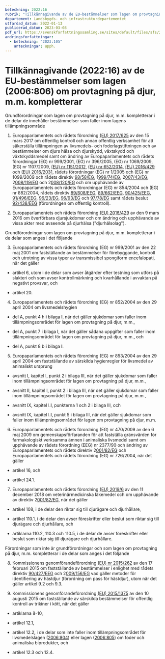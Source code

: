 ```yaml
---
beteckning: 2022:16
rubrik: "Tillkännagivande av de EU-bestämmelser som lagen om provtagning på djur, m.m. kompletterar"
departement: Landsbygds- och infrastrukturdepartementet
utfardad_datum: 2022-01-13
publicerad_datum: 2023-03-08
pdf_url: https://svenskforfattningssamling.se/sites/default/files/sfs/2022-01/SFS2022-16.pdf
andringsforfattningar:
  - beteckning: "2023:105"
    anteckningar: upph.
---
```


# Tillkännagivande (2022:16) av de EU-bestämmelser som lagen (2006:806) om provtagning på djur, m.m. kompletterar

Grundförordningar som lagen om provtagning på djur, m.m. kompletterar i de delar de innehåller bestämmelser som faller inom lagens tillämpningsområde

1. Europaparlamentets och rådets förordning [(EU) 2017/625](https://eur-lex.europa.eu/legal-content/SV/ALL/?uri=celex%3A32017R0625) av den 15 mars 2017 om offentlig kontroll och annan offentlig verksamhet för att säkerställa tillämpningen av livsmedels- och foderlagstiftningen och av bestämmelser om djurs hälsa och djurskydd, växtskydd och växtskyddsmedel samt om ändring av Europaparlamentets och rådets förordningar (EG) nr 999/2001, (EG) nr 396/2005, (EG) nr 1069/2009, (EG) nr 1107/2009, [(EU) nr 1151/2012](https://eur-lex.europa.eu/legal-content/SV/ALL/?uri=celex%3A32012R1151), [(EU) nr 652/2014](https://eur-lex.europa.eu/legal-content/SV/ALL/?uri=celex%3A32014R0652), [(EU) 2016/429](https://eur-lex.europa.eu/legal-content/SV/ALL/?uri=celex%3A32016R0429) och [(EU) 2016/2031](https://eur-lex.europa.eu/legal-content/SV/ALL/?uri=celex%3A32031R2016), rådets förordningar (EG) nr 1/2005 och (EG) nr 1099/2009 och rådets direktiv [98/58/EG](https://eur-lex.europa.eu/legal-content/SV/ALL/?uri=celex%3A31998L0058), 1[999/74/EG](https://eur-lex.europa.eu/legal-content/SV/ALL/?uri=celex%3A3999L0074), 2[007/43/EG](https://eur-lex.europa.eu/legal-content/SV/ALL/?uri=celex%3A3007L0043), 2[008/119/EG](https://eur-lex.europa.eu/legal-content/SV/ALL/?uri=celex%3A3008L0119) och 2[008/120/EG](https://eur-lex.europa.eu/legal-content/SV/ALL/?uri=celex%3A3008L0120) och om upphävande av Europaparlamentets och rådets förordningar (EG) nr 854/2004 och (EG) nr 882/2004, rådets direktiv [89/608/EEG](https://eur-lex.europa.eu/legal-content/SV/ALL/?uri=celex%3A31989L0608), [89/662/EEG](https://eur-lex.europa.eu/legal-content/SV/ALL/?uri=celex%3A31989L0662), [90/425/EEG](https://eur-lex.europa.eu/legal-content/SV/ALL/?uri=celex%3A31990L0425), [91/496/EEG](https://eur-lex.europa.eu/legal-content/SV/ALL/?uri=celex%3A31991L0496), [96/23/EG](https://eur-lex.europa.eu/legal-content/SV/ALL/?uri=celex%3A31996L0023), [96/93/EG](https://eur-lex.europa.eu/legal-content/SV/ALL/?uri=celex%3A31996L0093) och [97/78/EG](https://eur-lex.europa.eu/legal-content/SV/ALL/?uri=celex%3A31997L0078) samt rådets beslut [92/438/EEG](https://eur-lex.europa.eu/legal-content/SV/ALL/?uri=celex%3A31992L0438) (förordningen om offentlig kontroll).

2. Europaparlamentets och rådets förordning [(EU) 2016/429](https://eur-lex.europa.eu/legal-content/SV/ALL/?uri=celex%3A32016R0429) av den 9 mars 2016 om överförbara djursjukdomar och om ändring och upphävande av vissa akter med avseende på djurhälsa ("djurhälsolag").

Grundförordningar som lagen om provtagning på djur, m.m. kompletterar i de delar som anges i det följande

3. Europaparlamentets och rådets förordning (EG) nr 999/2001 av den 22 maj 2001 om fastställande av bestämmelser för förebyggande, kontroll och utrotning av vissa typer av transmissibel spongiform encefalopati, när det gäller

- artikel 6, utom i de delar som avser åtgärder efter testning som utförs på slakteri och som avser kontrollmärkning och kvarhållande i avvaktan på negativt provsvar, och

- artikel 20.

4. Europaparlamentets och rådets förordning (EG) nr 852/2004 av den 29 april 2004 om livsmedelshygien

- del A, punkt 4 h i bilaga I, när det gäller sjukdomar som faller inom tillämpningsområdet för lagen om provtagning på djur, m.m.,

- del A, punkt 7 i bilaga I, när det gäller sådana uppgifter som faller inom tillämpningsområdet för lagen om provtagning på djur, m.m., och

- del A, punkt 8 b i bilaga I.

5. Europaparlamentets och rådets förordning (EG) nr 853/2004 av den 29 april 2004 om fastställande av särskilda hygienregler för livsmedel av animaliskt ursprung

- avsnitt I, kapitel I, punkt 2 i bilaga III, när det gäller sjukdomar som faller inom tillämpningsområdet för lagen om provtagning på djur, m.m.,

- avsnitt II, kapitel I, punkt 2 i bilaga III, när det gäller sjukdomar som faller inom tillämpningsområdet för lagen om provtagning på djur, m.m.,

- avsnitt IX, kapitel I.I, punkterna 1 och 2 i bilaga III, och

- avsnitt IX, kapitel I.I, punkt 5 i bilaga III, när det gäller sjukdomar som faller inom tillämpningsområdet för lagen om provtagning på djur, m.m.

6. Europaparlamentets och rådets förordning (EG) nr 470/2009 av den 6 maj 2009 om gemenskapsförfaranden för att fastställa gränsvärden för farmakologiskt verksamma ämnen i animaliska livsmedel samt om upphävande av rådets förordning (EEG) nr 2377/90 och ändring av Europaparlamentets och rådets direktiv 2[001/82/EG](https://eur-lex.europa.eu/legal-content/SV/ALL/?uri=celex%3A3001L0082) och Europaparlamentets och rådets förordning (EG) nr 726/2004, när det gäller

- artikel 16, och

- artikel 24.1.

7. Europaparlamentets och rådets förordning [(EU) 2019/6](https://eur-lex.europa.eu/legal-content/SV/ALL/?uri=celex%3A32019R0006) av den 11 december 2018 om veterinärmedicinska läkemedel och om upphävande av direktiv 2[001/82/EG](https://eur-lex.europa.eu/legal-content/SV/ALL/?uri=celex%3A3001L0082), när det gäller

- artikel 108, i de delar den riktar sig till djurägare och djurhållare,

- artikel 110.1, i de delar den avser föreskrifter eller beslut som riktar sig till djurägare och djurhållare, och

- artiklarna 110.2, 110.3 och 110.5, i de delar de avser föreskrifter eller beslut som riktar sig till djurägare och djurhållare.

Förordningar som inte är grundförordningar och som lagen om provtagning på djur, m.m. kompletterar i de delar som anges i det följande

8. Kommissionens genomförandeförordning [(EU) nr 2015/262](https://eur-lex.europa.eu/legal-content/SV/ALL/?uri=celex%3A32015R0262) av den 17 februari 2015 om fastställande av bestämmelser i enlighet med rådets direktiv [90/427/EEG](https://eur-lex.europa.eu/legal-content/SV/ALL/?uri=celex%3A31990L0427) och 2[009/156/EG](https://eur-lex.europa.eu/legal-content/SV/ALL/?uri=celex%3A3009L0156) vad gäller metoder för identifiering av hästdjur (förordning om pass för hästdjur), utom när det gäller artikel 9.2 och 9.3.

9. Kommissionens genomförandeförordning [(EU) 2015/1375](https://eur-lex.europa.eu/legal-content/SV/ALL/?uri=celex%3A31375R2015) av den 10 augusti 2015 om fastställande av särskilda bestämmelser för offentlig kontroll av trikiner i kött, när det gäller

- artiklarna 8-10,

- artikel 12.1,

- artikel 12.2, i de delar som inte faller inom tillämpningsområdet för livsmedelslagen ([2006:804](https://selex.se/eli/sfs/2006/804)) eller lagen ([2006:805](https://selex.se/eli/sfs/2006/805)) om foder och animaliska biprodukter, och

- artikel 12.3 och 12.4.